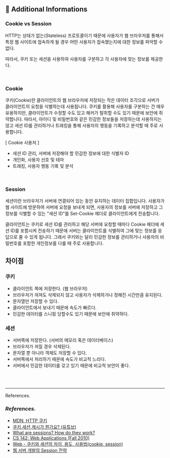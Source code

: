 ## 🧐 Additional Informations

### Cookie vs Session

HTTP는 상태가 없는(Stateless) 프로토콜이기 때문에
사용자가 웹 브라우저를 통해서 특정 웹 사이트에 접속하게 될 경우
어떤 사용자가 접속했는지에 대한 정보를 파악할 수 없다.

따라서, 쿠키 또는 세션을 사용하여 사용자를 구분하고 각 사용자에 맞는 정보를 제공한다.

<br />

### Cookie

쿠키(Cookie)란 클라이언트의 웹 브라우저에 저장되는 작은 데이터 조각으로 서버가 클라이언트의 요청을 식별하는데 사용됩니다.
쿠키를 활용해 사용자를 구분하는 건 매우 유용하지만, 클라이언트가 수정할 수도 있고 해커가 탈취할 수도 있기 때문에 보안에 취약합니다.
따라서, 아이디 및 비밀번호와 같은 민감한 정보들을 저장하는데 사용하지는 않고
세션 ID를 관리하거나 트래킹을 통해 사용자의 행동을 기록하고 분석할 때 주로 사용합니다.

[ Cookie 사용처 ]

- 세션 ID 관리, 서버에 저장해야 할 민감한 정보에 대한 식별자 ID
- 개인화, 사용자 선호 및 테마
- 트래킹, 사용자 행동 기록 및 분석

<br />

### Session

세션이란 브라우저가 서버에 연결되어 있는 동안 유지하는 데이터 집합입니다.
사용자가 웹 사이트에 방문하여 서버에 요청을 보내게 되면,
사용자의 정보를 서버에 저장하고 그 정보를 식별할 수 있는 "세션 ID"를 Set-Cookie 헤더로 클라이언트에게 전송합니다.

클라이언트는 쿠키로 세션 ID를 관리하고 해당 서버에 요청할 때마다 Cookie 헤더에 세션 ID를 포함시켜 전송하기 때문에
서버는 클라이언트를 식별하여 그에 맞는 정보를 응답으로 줄 수 있게 됩니다.
그래서 쿠키와는 달리 민감한 정보를 관리하거나 사용자의 비밀번호를 포함한 개인정보를 다룰 때 주로 사용합니다.

## 차이점

### 쿠키

- 클라이언트 쪽에 저장한다. (웹 브라우저)
- 브라우저가 꺼져도 삭제되지 않고 사용자가 삭제하거나 정해진 시간만큼 유지된다.
- 문자열만 저장할 수 있다.
- 클라이언트에서 보내기 때문에 속도가 빠르다.
- 민감한 데이터를 스니핑 당할수도 있기 때문에 보안에 취약하다.

### 세션

- 서버쪽에 저장한다. (서버의 메모리 혹은 데이터베이스)
- 브라우저가 꺼질 경우 삭제된다.
- 문자열 뿐 아니라 객체도 저장할 수 있다.
- 서버쪽에서 처리하기 때문에 속도가 비교적 느리다.
- 서버에서 민감한 데이터를 갖고 있기 때문에 비교적 보안이 좋다.

<br />
<br />
<hr />

References.

### _References._

- [MDN, HTTP 쿠키](https://developer.mozilla.org/ko/docs/Web/HTTP/Cookies)
- [쿠키,세션,캐시가 뭔가요? (유튜브)](https://www.youtube.com/watch?v=OpoVuwxGRDI)
- [What are sessions? How do they work?](https://stackoverflow.com/questions/3804209/what-are-sessions-how-do-they-work)
- [CS 142: Web Applications (Fall 2010)](https://web.stanford.edu/~ouster/cgi-bin/cs142-fall10/index.php)
- [Web - 쿠키와 세션의 차이, 용도, 사용법(cookie, session)](https://jeong-pro.tistory.com/80)
- [웹 서버 개발의 Session 전략](https://devhaks.github.io/2019/04/20/session-strategy/)
